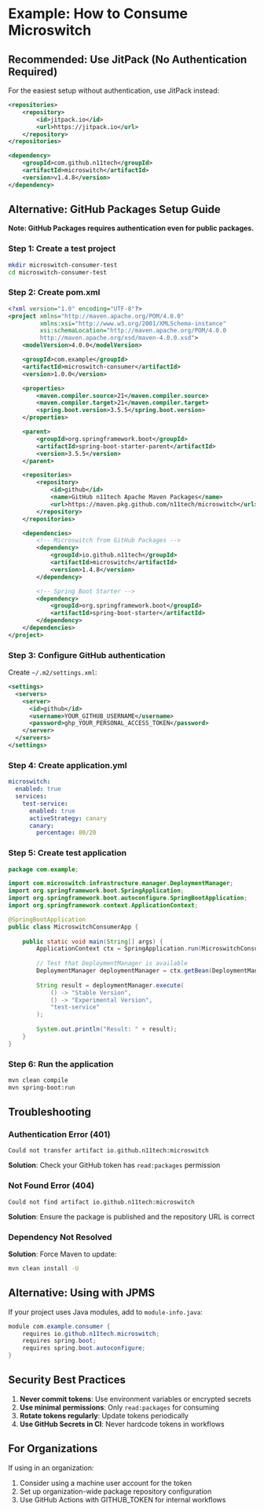 # Example: How to Consume Microswitch

## Recommended: Use JitPack (No Authentication Required)

For the easiest setup without authentication, use JitPack instead:

```xml
<repositories>
    <repository>
        <id>jitpack.io</id>
        <url>https://jitpack.io</url>
    </repository>
</repositories>

<dependency>
    <groupId>com.github.n11tech</groupId>
    <artifactId>microswitch</artifactId>
    <version>v1.4.8</version>
</dependency>
```

## Alternative: GitHub Packages Setup Guide

**Note: GitHub Packages requires authentication even for public packages.**

### Step 1: Create a test project

```bash
mkdir microswitch-consumer-test
cd microswitch-consumer-test
```

### Step 2: Create pom.xml

```xml
<?xml version="1.0" encoding="UTF-8"?>
<project xmlns="http://maven.apache.org/POM/4.0.0"
         xmlns:xsi="http://www.w3.org/2001/XMLSchema-instance"
         xsi:schemaLocation="http://maven.apache.org/POM/4.0.0 
         http://maven.apache.org/xsd/maven-4.0.0.xsd">
    <modelVersion>4.0.0</modelVersion>

    <groupId>com.example</groupId>
    <artifactId>microswitch-consumer</artifactId>
    <version>1.0.0</version>

    <properties>
        <maven.compiler.source>21</maven.compiler.source>
        <maven.compiler.target>21</maven.compiler.target>
        <spring.boot.version>3.5.5</spring.boot.version>
    </properties>

    <parent>
        <groupId>org.springframework.boot</groupId>
        <artifactId>spring-boot-starter-parent</artifactId>
        <version>3.5.5</version>
    </parent>

    <repositories>
        <repository>
            <id>github</id>
            <name>GitHub n11tech Apache Maven Packages</name>
            <url>https://maven.pkg.github.com/n11tech/microswitch</url>
        </repository>
    </repositories>

    <dependencies>
        <!-- Microswitch from GitHub Packages -->
        <dependency>
            <groupId>io.github.n11tech</groupId>
            <artifactId>microswitch</artifactId>
            <version>1.4.8</version>
        </dependency>

        <!-- Spring Boot Starter -->
        <dependency>
            <groupId>org.springframework.boot</groupId>
            <artifactId>spring-boot-starter</artifactId>
        </dependency>
    </dependencies>
</project>
```

### Step 3: Configure GitHub authentication

Create `~/.m2/settings.xml`:

```xml
<settings>
  <servers>
    <server>
      <id>github</id>
      <username>YOUR_GITHUB_USERNAME</username>
      <password>ghp_YOUR_PERSONAL_ACCESS_TOKEN</password>
    </server>
  </servers>
</settings>
```

### Step 4: Create application.yml

```yaml
microswitch:
  enabled: true
  services:
    test-service:
      enabled: true
      activeStrategy: canary
      canary:
        percentage: 80/20
```

### Step 5: Create test application

```java
package com.example;

import com.microswitch.infrastructure.manager.DeploymentManager;
import org.springframework.boot.SpringApplication;
import org.springframework.boot.autoconfigure.SpringBootApplication;
import org.springframework.context.ApplicationContext;

@SpringBootApplication
public class MicroswitchConsumerApp {
    
    public static void main(String[] args) {
        ApplicationContext ctx = SpringApplication.run(MicroswitchConsumerApp.class, args);
        
        // Test that DeploymentManager is available
        DeploymentManager deploymentManager = ctx.getBean(DeploymentManager.class);
        
        String result = deploymentManager.execute(
            () -> "Stable Version",
            () -> "Experimental Version",
            "test-service"
        );
        
        System.out.println("Result: " + result);
    }
}
```

### Step 6: Run the application

```bash
mvn clean compile
mvn spring-boot:run
```

## Troubleshooting

### Authentication Error (401)
```
Could not transfer artifact io.github.n11tech:microswitch
```
**Solution**: Check your GitHub token has `read:packages` permission

### Not Found Error (404)
```
Could not find artifact io.github.n11tech:microswitch
```
**Solution**: Ensure the package is published and the repository URL is correct

### Dependency Not Resolved
**Solution**: Force Maven to update:
```bash
mvn clean install -U
```

## Alternative: Using with JPMS

If your project uses Java modules, add to `module-info.java`:

```java
module com.example.consumer {
    requires io.github.n11tech.microswitch;
    requires spring.boot;
    requires spring.boot.autoconfigure;
}
```

## Security Best Practices

1. **Never commit tokens**: Use environment variables or encrypted secrets
2. **Use minimal permissions**: Only `read:packages` for consuming
3. **Rotate tokens regularly**: Update tokens periodically
4. **Use GitHub Secrets in CI**: Never hardcode tokens in workflows

## For Organizations

If using in an organization:
1. Consider using a machine user account for the token
2. Set up organization-wide package repository configuration
3. Use GitHub Actions with GITHUB_TOKEN for internal workflows
